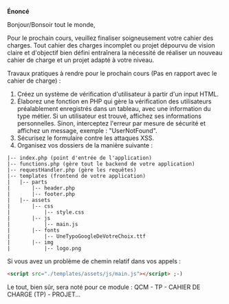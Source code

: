 **Énoncé**

Bonjour/Bonsoir tout le monde,

Pour le prochain cours, veuillez finaliser soigneusement votre cahier des charges. Tout cahier des charges incomplet ou projet dépourvu de vision claire et d'objectif bien défini entraînera la nécessité de réaliser un nouveau cahier de charge et un projet adapté à votre niveau.

Travaux pratiques à rendre pour le prochain cours (Pas en rapport avec le cahier de charge) :

1. Créez un système de vérification d'utilisateur à partir d'un input HTML.
2. Élaborez une fonction en PHP qui gère la vérification des utilisateurs préalablement enregistrés dans un tableau, avec une information du type métier. Si un utilisateur est trouvé, affichez ses informations personnelles. Sinon, interceptez l'erreur par mesure de sécurité et affichez un message, exemple : "UserNotFound".
3. Sécurisez le formulaire contre les attaques XSS.
4. Organisez vos dossiers de la manière suivante :

```plaintext
|-- index.php (point d'entrée de l'application)
|-- functions.php (gère tout le backend de votre application)
|-- requestHandler.php (gère les requêtes)
|-- templates (frontend de votre application)
|   |-- parts
|       |-- header.php
|       |-- footer.php
|   |-- assets
|       |-- css
|           |-- style.css
|       |-- js
|           |-- main.js
|       |-- fonts
|           |-- UneTypoGoogleDeVotreChoix.ttf
|       |-- img
|           |-- logo.png
```

Si vous avez un problème de chemin relatif dans vos appels :
```html
<script src="./templates/assets/js/main.js"></script> ;-)
```

Le tout, bien sûr, sera noté pour ce module : QCM - TP - CAHIER DE CHARGE (TP) - PROJET...


